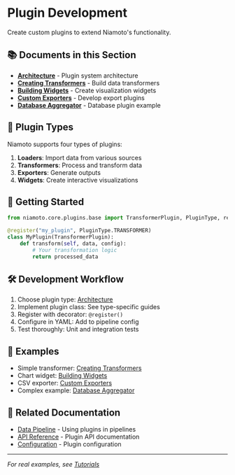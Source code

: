 # Plugin Development

Create custom plugins to extend Niamoto's functionality.

## 📚 Documents in this Section

- **[Architecture](architecture.md)** - Plugin system architecture
- **[Creating Transformers](creating-transformers.md)** - Build data transformers
- **[Building Widgets](building-widgets.md)** - Create visualization widgets
- **[Custom Exporters](custom-exporters.md)** - Develop export plugins
- **[Database Aggregator](database-aggregator.md)** - Database plugin example

## 🔌 Plugin Types

Niamoto supports four types of plugins:

1. **Loaders**: Import data from various sources
2. **Transformers**: Process and transform data
3. **Exporters**: Generate outputs
4. **Widgets**: Create interactive visualizations

## 🎯 Getting Started

```python
from niamoto.core.plugins.base import TransformerPlugin, PluginType, register

@register("my_plugin", PluginType.TRANSFORMER)
class MyPlugin(TransformerPlugin):
    def transform(self, data, config):
        # Your transformation logic
        return processed_data
```

## 🛠️ Development Workflow

1. Choose plugin type: [Architecture](architecture.md)
2. Implement plugin class: See type-specific guides
3. Register with decorator: `@register()`
4. Configure in YAML: Add to pipeline config
5. Test thoroughly: Unit and integration tests

## 📖 Examples

- Simple transformer: [Creating Transformers](creating-transformers.md)
- Chart widget: [Building Widgets](building-widgets.md)
- CSV exporter: [Custom Exporters](custom-exporters.md)
- Complex example: [Database Aggregator](database-aggregator.md)

## 🔗 Related Documentation

- [Data Pipeline](../02-data-pipeline/) - Using plugins in pipelines
- [API Reference](../05-api-reference/plugin-api.md) - Plugin API documentation
- [Configuration](../08-configuration/) - Plugin configuration

---
*For real examples, see [Tutorials](../07-tutorials/)*
